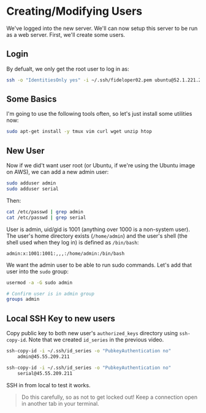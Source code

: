 # Creating/Modifying Users

We've logged into the new server. We'll can now setup this server to be run as a web server. First, we'll create some users.

## Login

By defualt, we only get the root user to log in as:

```bash
ssh -o "IdentitiesOnly yes" -i ~/.ssh/fideloper02.pem ubuntu@52.1.221.221
```

## Some Basics

I'm going to use the following tools often, so let's just install some utilities now:

```bash
sudo apt-get install -y tmux vim curl wget unzip htop
```

## New User

Now if we did't want user root (or Ubuntu, if we're using the Ubuntu image on AWS), we can add a new admin user:

```bash
sudo adduser admin
sudo adduser serial
```

Then:

```bash
cat /etc/passwd | grep admin
cat /etc/passwd | grep serial
```

User is admin, uid/gid is 1001 (anything over 1000 is a non-system user). The user's home directory exists (`/home/admin`) and the user's shell (the shell used when they log in) is defined as `/bin/bash`:

`admin:x:1001:1001:,,,:/home/admin:/bin/bash`

We want the admin user to be able to run sudo commands. Let's add that user into the `sudo` group:

```bash
usermod -a -G sudo admin

# Confirm user is in admin group
groups admin
```

## Local SSH Key to new users

Copy public key to both new user's `authorized_keys` directory using `ssh-copy-id`. Note that we created `id_series` in the previous video.

```bash
ssh-copy-id -i ~/.ssh/id_series -o "PubkeyAuthentication no"
    admin@45.55.209.211

ssh-copy-id -i ~/.ssh/id_series -o "PubkeyAuthentication no"
    serial@45.55.209.211
```

SSH in from local to test it works.

> Do this carefully, so as not to get locked out! Keep a connection open in another tab in your terminal.
